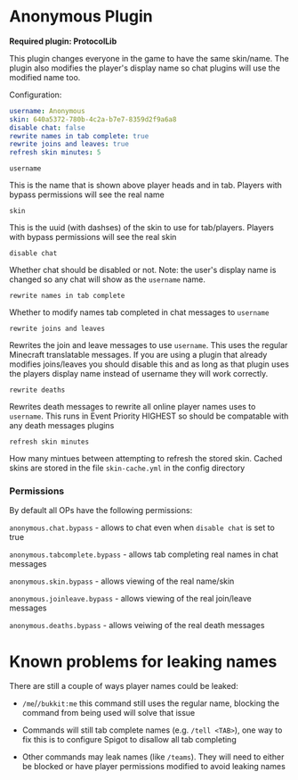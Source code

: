 # Anonymous Plugin

**Required plugin: ProtocolLib**

This plugin changes everyone in the game to have the same skin/name. The
plugin also modifies the player's display name so chat plugins will 
use the modified name too.

Configuration:

```yaml
username: Anonymous
skin: 640a5372-780b-4c2a-b7e7-8359d2f9a6a8
disable chat: false
rewrite names in tab complete: true
rewrite joins and leaves: true
refresh skin minutes: 5
```

`username`

This is the name that is shown above player heads and in tab. Players
with bypass permissions will see the real name

`skin` 

This is the uuid (with dashses) of the skin to use for tab/players.
Players with bypass permissions will see the real skin

`disable chat`

Whether chat should be disabled or not. Note: the user's display name is
changed so any chat will show as the `username` name.

`rewrite names in tab complete`

Whether to modify names tab completed in chat messages to `username`

`rewrite joins and leaves` 

Rewrites the join and leave messages to use `username`. This uses the
regular Minecraft translatable messages. If you are using a plugin that
already modifies joins/leaves you should disable this and as long as 
that plugin uses the players display name instead of username they will
work correctly.

`rewrite deaths`

Rewrites death messages to rewrite all online player names uses to 
`username`. This runs in Event Priority HIGHEST so should be compatable
with any death messages plugins

`refresh skin minutes`

How many mintues between attempting to refresh the stored skin. Cached
skins are stored in the file `skin-cache.yml` in the config directory

### Permissions

By default all OPs have the following permissions:

`anonymous.chat.bypass` - allows to chat even when `disable chat` is set
to true

`anonymous.tabcomplete.bypass` - allows tab completing real names in 
chat messages

`anonymous.skin.bypass` - allows viewing of the real name/skin

`anonymous.joinleave.bypass` - allows viewing of the real join/leave
messages

`anonymous.deaths.bypass` - allows veiwing of the real death messages

# Known problems for leaking names

There are still a couple of ways player names could be leaked:

- `/me`/`/bukkit:me` this command still uses the regular name, blocking
the command from being used will solve that issue

- Commands will still tab complete names (e.g. `/tell <TAB>`), one way
to fix this is to configure Spigot to disallow all tab completing

- Other commands may leak names (like `/teams`). They will need to 
either be blocked or have player permissions modified to avoid leaking
names